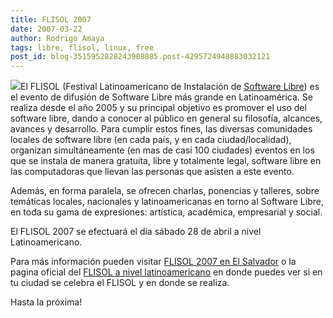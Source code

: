 ```yaml
---
title: FLISOL 2007
date: 2007-03-22
author: Rodrigo Amaya
tags: libre, flisol, linux, free
post_id: blog-3515952828243908885.post-4295724948883032121
---
```


[![](http://bp0.blogger.com/_ayvorITawE4/RgKBl8DxhWI/AAAAAAAAAM4/8S5rEPpzcNc/s400/flisolsmall.png)](http://bp0.blogger.com/_ayvorITawE4/RgKBl8DxhWI/AAAAAAAAAM4/8S5rEPpzcNc/s1600-h/flisolsmall.png)El FLISOL (Festival Latinoamericano de Instalación de [Software Libre](http://es.wikipedia.org/wiki/Software_libre)) es el evento de difusión de Software Libre más grande en Latinoamérica. Se realiza desde el año 2005 y su principal objetivo es promover el uso del software libre, dando a conocer al público en general su filosofía, alcances, avances y desarrollo. Para cumplir estos fines, las diversas comunidades locales de software libre (en cada país, y en cada ciudad/localidad), organizan simultáneamente (en mas de casi 100 ciudades) eventos en los que se instala de manera gratuita, libre y totalmente legal, software libre en las computadoras que llevan las personas que asisten a este evento.

Además, en forma paralela, se ofrecen charlas, ponencias y talleres, sobre temáticas locales, nacionales y latinoamericanas en torno al Software Libre, en toda su gama de expresiones: artística, académica, empresarial y social.

El FLISOL 2007 se efectuará el día sábado 28 de abril a nivel Latinoamericano.

Para más información pueden visitar [FLISOL 2007 en El Salvador](http://www.installfest.info/FLISOL2007/ElSalvador) o la pagina oficial del [FLISOL a nivel latinoamericano](http://www.installfest.info/FLISOL2007) en donde puedes ver si en tu ciudad se celebra el FLISOL y en donde se realiza.

Hasta la próxima!